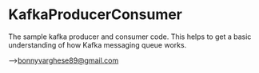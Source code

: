 # KafkaProducerConsumer
The sample kafka producer and consumer code. This helps to get a basic understanding of how Kafka messaging queue works.

-->bonnyvarghese89@gmail.com
